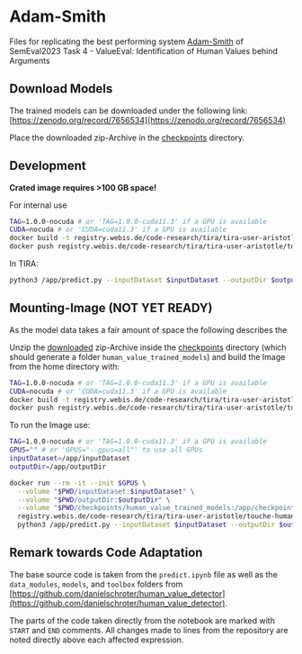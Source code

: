 # Adam-Smith

Files for replicating the best performing system
[Adam-Smith](https://github.com/danielschroter/human_value_detector)
of SemEval2023 Task 4 - ValueEval: Identification of Human Values behind Arguments

## Download Models

The trained models can be downloaded under the following link:
[https://zenodo.org/record/7656534](https://zenodo.org/record/7656534)

Place the downloaded zip-Archive in the
[checkpoints](checkpoints)
directory.

## Development
<b>Crated image requires >100 GB space!</b>

For internal use
```bash
TAG=1.0.0-nocuda # or 'TAG=1.0.0-cuda11.3' if a GPU is available
CUDA=nocuda # or 'CUDA=cuda11.3' if a GPU is available
docker build -t registry.webis.de/code-research/tira/tira-user-aristotle/touche-human-value-detection-adam-smith:$TAG --build-arg CUDA=$CUDA -f Dockerfile .
docker push registry.webis.de/code-research/tira/tira-user-aristotle/touche-human-value-detection-adam-smith:$TAG
```
In TIRA:
```bash
python3 /app/predict.py --inputDataset $inputDataset --outputDir $outputDir
```

## Mounting-Image (NOT YET READY)
As the model data takes a fair amount of space the following describes the 

Unzip the
[downloaded](#download-models)
zip-Archive inside the
[checkpoints](checkpoints)
directory (which should generate a folder `human_value_trained_models`) and build the Image from the home directory with:
```bash
TAG=1.0.0-nocuda # or 'TAG=1.0.0-cuda11.3' if a GPU is available
CUDA=nocuda # or 'CUDA=cuda11.3' if a GPU is available
docker build -t registry.webis.de/code-research/tira/tira-user-aristotle/touche-human-value-detection-adam-smith-mount:$TAG --build-arg CUDA=$CUDA -f Dockerfile-mount .
docker push registry.webis.de/code-research/tira/tira-user-aristotle/touche-human-value-detection-adam-smith-mount:$TAG
```
To run the Image use:
```bash
TAG=1.0.0-nocuda # or 'TAG=1.0.0-cuda11.3' if a GPU is available
GPUS="" # or 'GPUS="--gpus=all"' to use all GPUs
inputDataset=/app/inputDataset
outputDir=/app/outputDir

docker run --rm -it --init $GPUS \
  --volume "$PWD/inputDataset:$inputDataset" \
  --volume "$PWD/outputDir:$outputDir" \
  --volume "$PWD/checkpoints/human_value_trained_models:/app/checkpoints/human_value_trained_models" \
  registry.webis.de/code-research/tira/tira-user-aristotle/touche-human-value-detection-adam-smith-mount:$TAG \
  python3 /app/predict.py --inputDataset $inputDataset --outputDir $outputDir
```

## Remark towards Code Adaptation

The base source code is taken from the `predict.ipynb` file as well as the `data_modules`, `models`, and `toolbox` folders from
[https://github.com/danielschroter/human_value_detector](https://github.com/danielschroter/human_value_detector).

The parts of the code taken directly from the notebook are marked with `START` and `END` comments.
All changes made to lines from the repository are noted directly above each affected expression.
